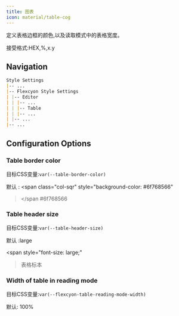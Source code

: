 ```yaml
---
title: 图表
icon: material/table-cog
---
```


定义表格边框的颜色,以及读取模式中的表格宽度。

接受格式:HEX,%,x.y

## Navigation

```md
Style Settings
|-- ...
|-- Flexcyon Style Settings
| |-- Editor
| | |-- ...
| | |-- Table
| | |-- ...
| |-- ...
|-- ...
```

## Configuration Options

### Table border color

目标CSS变量:`var(--table-border-color)`

默认 :
<span class="col-sqr" style="background-color: #6f768566"

> </span
> #6f768566

### Table header size

目标CSS变量:`var(--table-header-size)`

默认 :large

<span style="font-size: large;"

> 表格标本</span>

### Width of table in reading mode

目标CSS变量:`var(--flexcyon-table-reading-mode-width)`

默认: 100%
